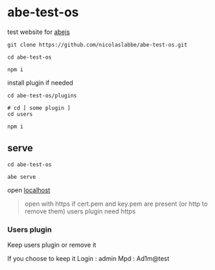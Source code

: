 # abe-test-os

test website for [abejs](https://github.com/AdFabConnect/abejs)

```shell
git clone https://github.com/nicolaslabbe/abe-test-os.git

cd abe-test-os

npm i
```

install plugin if needed

```shell
cd abe-test-os/plugins

# cd [ some plugin ]
cd users

npm i
```

## serve

```shell
cd abe-test-os

abe serve
```

open [localhost](http://localhost:8000/)

> open with https if cert.pem and key.pem are present (or http to remove them)
> users plugin need https

### Users plugin

Keep users plugin or remove it

If you choose to keep it
Login : admin
Mpd : Ad1m@test